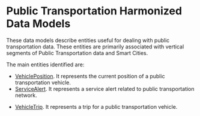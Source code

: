 # Public Transportation Harmonized Data Models

These data models describe entities useful for dealing with public transportation data. These entities are primarily
associated with vertical segments of Public Transportation data and Smart Cities.

The main entities identified are:

+ [VehiclePosition](../VehiclePosition/doc/spec.md). It represents the current position of a public transportation vehicle. 
+ [ServiceAlert](../ServiceAlert/doc/spec.md). It represents a service alert related to public transportation network.
* [VehicleTrip](../VehicleTrip/doc/spec.md). It represents a trip for a public transportation vehicle.